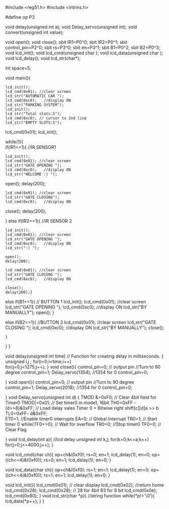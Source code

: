 #include <reg51.h>
#include <intrins.h>

#define op P3

void delay(unsigned int a);
void Delay_servo(unsigned int);
void convert(unsigned int value);

void open();
void close();
sbit IR1=P0^0;
sbit IR2=P0^1;
sbit control_pin=P2^0;
sbit rs=P3^0;
sbit en=P3^1;
sbit B1=P0^2;
sbit B2=P0^3;
void lcd_init();
void lcd_cmd(unsigned char );
void lcd_data(unsigned char );
void lcd_delay();
void lcd_str(char*);

int space=5;

void main(){
	

	lcd_init();
	lcd_cmd(0x01); //clear screen 
	lcd_str("AUTOMATIC CAR ");
	lcd_cmd(0xc0);   //display ON
	lcd_str("PARKING SYSTEM");
	lcd_init();
	lcd_str("Total slots:5");
	lcd_cmd(0xc0); // cursor to 2nd line
	lcd_str("EMPTY SLOTS:5");
  lcd_cmd(0x01);
	lcd_init();
	
while(1){	
if(IR1==1){  						//IR SENSOR1
	
	lcd_init();
	lcd_cmd(0x01); //clear screen 
	lcd_str("GATE OPENING ");
	lcd_cmd(0xc0);   //display ON
	lcd_str("WELCOME :) ");
	
open();
delay(200);
	
	lcd_cmd(0x01); //clear screen 
	lcd_str("GATE CLOSING");
	lcd_cmd(0xc0);   //display ON
	
close();
delay(200);

}
else if(IR2==1){				//IR SENSOR 2
	
	lcd_init();
	lcd_cmd(0x01); //clear screen 
	lcd_str("GATE OPENING ");
	lcd_cmd(0xc0);   //display ON
	lcd_str(":) ");
	
	open();
	delay(200);
	
	lcd_cmd(0x01); //clear screen 
	lcd_str("GATE CLOSING ");
	lcd_cmd(0xc0);   //display ON
	
	close();
	delay(200);}

else if(B1==1){						// BUTTON 1
			 lcd_init();
	lcd_cmd(0x01); //clear screen 
	lcd_str("GATE OPENING ");
	lcd_cmd(0xc0);   //display ON
	lcd_str("BY MANUALLY");
open();
		 }

else if(B2==1){						//BUTTON 2
      lcd_cmd(0x01); //clear screen 
	lcd_str("GATE CLOSING ");
	lcd_cmd(0xc0);   //display ON
	lcd_str("BY MANUALLY");
	close();

	}

	
}
}
	
void delay(unsigned int time)  // Function for creating delay in milliseconds.
{
    unsigned i,j ;
    for(i=0;i<time;i++)    
    for(j=0;j<1275;j++);
}
void close(){
						control_pin=0;                                                 // output pin                                             //Turn to 90 degree
            control_pin=1;
            Delay_servo(1354);					//1354 for 0
            control_pin=0;

}
void open(){
						control_pin=0;                                                 // output pin                                             //Turn to 90 degree
            control_pin=1;
            Delay_servo(2018);					//1354 for 0
            control_pin=0;

}
void Delay_servo(unsigned int d)
  {
  TMOD &=0xF0;                    // Clear 4bit field for Timer0
  TMOD|=0x01;                                   // Set timer0 in mode1, 16bit
  TH0=0xFF - (d>>8)&0xFF;              // Load delay vales Timer 0 + Bitwise right shift[c][d]a >> b
  TL0=0xFF- d&0xFF;              
  ET0=1;                                              //Enable timer0 interrupts
  EA=0;                                                // Global Interrupt
  TR0=1;                                              // Start timer 0
  while(TF0==0);                                 // Wait for overflow
  TR0=0;                                  //Stop timer0
  TF0=0;                                              // Clear Flag

  }
	void lcd_delay(int a){ //lcd delay
	unsigned int k,j;
	for(k=0;k<=a;k++)
	for(j=0;j<=4000;j++);
}

void lcd_cmd(char ch){
op=ch&(0xf0);
rs=0;
	en=1;
	lcd_delay(1);
	en=0;
	op=((ch<<4)&(0xf0));
	rs=0;
en=1;
lcd_delay(1);
en=0;
}	

void lcd_data(char ch){
	op=ch&(0xf0);
	rs=1;
	en=1;
	lcd_delay(1);
	en=0;
	op=((ch<<4)&(0xf0));
	rs=1;
	en=1;
	lcd_delay(1);
	en=0;
}

void lcd_init(){
	lcd_cmd(0x01);  // clear display
	lcd_cmd(0x02);  //return home
	lcd_cmd(0x28);
	lcd_cmd(0x28); // 28 for 4bit 83 for 8 bit
	lcd_cmd(0x0e);
	lcd_cmd(0x80);
}
void lcd_str(char *p){     //string function
	while(*p!='\0'){
		lcd_data(*p++);
	}
}


